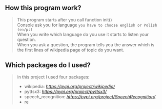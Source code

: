 ## How this program work?
> This program starts after you call function init() \
Console ask you for language `you have to choose english or Polish (en/pl)`\
When you write which language do you use it starts to listen your question.\
When you ask a question, the program tells you
the answer which is the first lines of wikipedia page of topic do you want.

## Which packages do I used?
> In this project I used four packages:
> * wikipedia:  _https://pypi.org/project/wikipedia/_
> * pyttsx3:    _https://pypi.org/project/pyttsx3/_
> * speech_recognition: _https://pypi.org/project/SpeechRecognition/_
> * re


